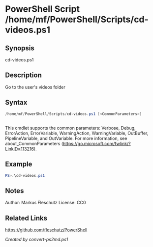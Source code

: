 # PowerShell Script /home/mf/PowerShell/Scripts/cd-videos.ps1

## Synopsis
cd-videos.ps1

## Description
Go to the user's videos folder

## Syntax
```powershell
/home/mf/PowerShell/Scripts/cd-videos.ps1 [<CommonParameters>]
```
## <CommonParameters>
This cmdlet supports the common parameters: Verbose, Debug, ErrorAction, ErrorVariable, WarningAction, WarningVariable, OutBuffer, PipelineVariable, and OutVariable. For more information, see about_CommonParameters (https://go.microsoft.com/fwlink/?LinkID=113216).

## Example
```powershell
PS>.\cd-videos.ps1
```


## Notes
Author:  Markus Fleschutz
License: CC0

## Related Links
https://github.com/fleschutz/PowerShell

*Created by convert-ps2md.ps1*

